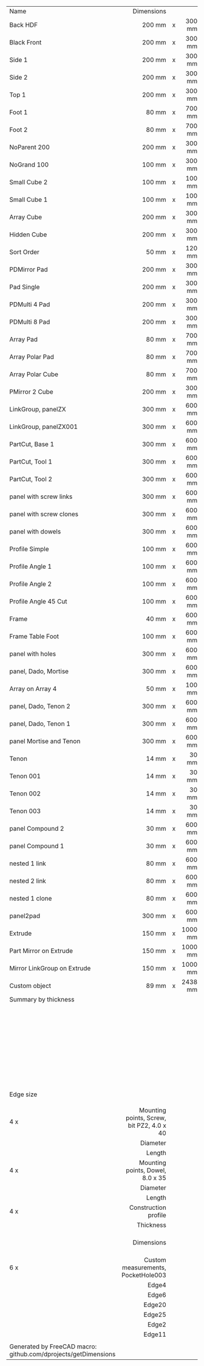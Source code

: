 |   |   |   |   |   |   |   |
|:--|--:|:-:|--:|--:|--:|--:|
|   Name   |   Dimensions   |   |   |   Thickness   |   Quantity   |   m2   |
|   Back HDF   |   200 mm   |   x   |   300 mm   |   3 mm   |   1   |   0.06   |
|   Black Front   |   200 mm   |   x   |   300 mm   |   18 mm   |   1   |   0.06   |
|   Side 1   |   200 mm   |   x   |   300 mm   |   18 mm   |   1   |   0.06   |
|   Side 2   |   200 mm   |   x   |   300 mm   |   18 mm   |   1   |   0.06   |
|   Top 1   |   200 mm   |   x   |   300 mm   |   18 mm   |   1   |   0.06   |
|   Foot 1   |   80 mm   |   x   |   700 mm   |   80 mm   |   1   |   0.056   |
|   Foot 2   |   80 mm   |   x   |   700 mm   |   80 mm   |   1   |   0.056   |
|   NoParent 200   |   200 mm   |   x   |   300 mm   |   18 mm   |   1   |   0.06   |
|   NoGrand 100   |   100 mm   |   x   |   300 mm   |   18 mm   |   1   |   0.03   |
|   Small Cube 2   |   100 mm   |   x   |   100 mm   |   18 mm   |   1   |   0.01   |
|   Small Cube 1   |   100 mm   |   x   |   100 mm   |   18 mm   |   1   |   0.01   |
|   Array Cube   |   200 mm   |   x   |   300 mm   |   18 mm   |   6   |   0.36   |
|   Hidden Cube   |   200 mm   |   x   |   300 mm   |   18 mm   |   1   |   0.06   |
|   Sort Order   |   50 mm   |   x   |   120 mm   |   18 mm   |   1   |   0.006   |
|   PDMirror Pad   |   200 mm   |   x   |   300 mm   |   18 mm   |   2   |   0.12   |
|   Pad Single   |   200 mm   |   x   |   300 mm   |   18 mm   |   1   |   0.06   |
|   PDMulti 4 Pad   |   200 mm   |   x   |   300 mm   |   18 mm   |   4   |   0.24   |
|   PDMulti 8 Pad   |   200 mm   |   x   |   300 mm   |   18 mm   |   8   |   0.48   |
|   Array Pad   |   80 mm   |   x   |   700 mm   |   80 mm   |   4   |   0.224   |
|   Array Polar Pad   |   80 mm   |   x   |   700 mm   |   80 mm   |   4   |   0.224   |
|   Array Polar Cube   |   80 mm   |   x   |   700 mm   |   80 mm   |   4   |   0.224   |
|   PMirror 2 Cube   |   200 mm   |   x   |   300 mm   |   18 mm   |   2   |   0.12   |
|   LinkGroup, panelZX   |   300 mm   |   x   |   600 mm   |   18 mm   |   2   |   0.36   |
|   LinkGroup, panelZX001   |   300 mm   |   x   |   600 mm   |   18 mm   |   2   |   0.36   |
|   PartCut, Base 1   |   300 mm   |   x   |   600 mm   |   18 mm   |   2   |   0.36   |
|   PartCut, Tool 1   |   300 mm   |   x   |   600 mm   |   18 mm   |   2   |   0.36   |
|   PartCut, Tool 2   |   300 mm   |   x   |   600 mm   |   18 mm   |   2   |   0.36   |
|   panel with screw links   |   300 mm   |   x   |   600 mm   |   18 mm   |   1   |   0.18   |
|   panel with screw clones   |   300 mm   |   x   |   600 mm   |   18 mm   |   1   |   0.18   |
|   panel with dowels   |   300 mm   |   x   |   600 mm   |   18 mm   |   1   |   0.18   |
|   Profile Simple   |   100 mm   |   x   |   600 mm   |   100 mm   |   1   |   0.06   |
|   Profile Angle 1   |   100 mm   |   x   |   600 mm   |   100 mm   |   1   |   0.06   |
|   Profile Angle 2   |   100 mm   |   x   |   600 mm   |   100 mm   |   1   |   0.06   |
|   Profile Angle 45 Cut   |   100 mm   |   x   |   600 mm   |   100 mm   |   1   |   0.06   |
|   Frame   |   40 mm   |   x   |   600 mm   |   20 mm   |   1   |   0.024   |
|   Frame Table Foot   |   100 mm   |   x   |   600 mm   |   100 mm   |   1   |   0.06   |
|   panel with holes   |   300 mm   |   x   |   600 mm   |   18 mm   |   1   |   0.18   |
|   panel, Dado, Mortise   |   300 mm   |   x   |   600 mm   |   18 mm   |   1   |   0.18   |
|   Array on Array 4   |   50 mm   |   x   |   100 mm   |   18 mm   |   4   |   0.02   |
|   panel, Dado, Tenon 2   |   300 mm   |   x   |   600 mm   |   18 mm   |   1   |   0.18   |
|   panel, Dado, Tenon 1   |   300 mm   |   x   |   600 mm   |   18 mm   |   1   |   0.18   |
|   panel Mortise and Tenon   |   300 mm   |   x   |   600 mm   |   18 mm   |   1   |   0.18   |
|   Tenon    |   14 mm   |   x   |   30 mm   |   9 mm   |   1   |   0.00042   |
|   Tenon 001   |   14 mm   |   x   |   30 mm   |   9 mm   |   1   |   0.00042   |
|   Tenon 002   |   14 mm   |   x   |   30 mm   |   9 mm   |   1   |   0.00042   |
|   Tenon 003   |   14 mm   |   x   |   30 mm   |   9 mm   |   1   |   0.00042   |
|   panel Compound 2   |   30 mm   |   x   |   600 mm   |   30 mm   |   1   |   0.018   |
|   panel Compound 1   |   30 mm   |   x   |   600 mm   |   30 mm   |   1   |   0.018   |
|   nested 1 link   |   80 mm   |   x   |   600 mm   |   20 mm   |   4   |   0.192   |
|   nested 2 link   |   80 mm   |   x   |   600 mm   |   20 mm   |   4   |   0.192   |
|   nested 1 clone   |   80 mm   |   x   |   600 mm   |   20 mm   |   4   |   0.192   |
|   panel2pad   |   300 mm   |   x   |   600 mm   |   18 mm   |   2   |   0.36   |
|   Extrude   |   150 mm   |   x   |   1000 mm   |   100 mm   |   1   |   0.15   |
|   Part Mirror on Extrude   |   150 mm   |   x   |   1000 mm   |   100 mm   |   2   |   0.3   |
|   Mirror LinkGroup on Extrude   |   150 mm   |   x   |   1000 mm   |   100 mm   |   2   |   0.3   |
|   Custom object   |   89 mm   |   x   |   2438 mm   |   38 mm   |   1   |   0.216774   |
|   Summary by thickness   |   |   |   |   |   |   |
|   |   |   |   |   3 mm   |   1   |   0.06   |
|   |   |   |   |   18 mm   |   57   |   5.416   |
|   |   |   |   |   80 mm   |   14   |   0.784   |
|   |   |   |   |   100 mm   |   10   |   1.05   |
|   |   |   |   |   20 mm   |   13   |   0.6   |
|   |   |   |   |   9 mm   |   4   |   0.00168   |
|   |   |   |   |   30 mm   |   2   |   0.036   |
|   |   |   |   |   38 mm   |   1   |   0.216774   |
|   |   |   |   |   |   |   |
|   Edge size   |   |   |   |   |   |   135.007 m   |
|   |   |   |   |   |   |   |
|   4 x    |   Mounting points, Screw, bit PZ2, 4.0 x 40   |   |   |   |   |   |
|   |   Diameter   |   |   |   4 mm   |   |   |
|   |   Length   |   |   |   40 mm   |   |   |
|   4 x    |   Mounting points, Dowel, 8.0 x 35   |   |   |   |   |   |
|   |   Diameter   |   |   |   8 mm   |   |   |
|   |   Length   |   |   |   35 mm   |   |   |
|   4 x    |   Construction profile   |   |   |   |   |   |
|   |   Thickness   |   |   |   1 mm   |   |   |
|   |   Dimensions   |   |   |   100 mm x 100 mm x 600 mm   |   |   |
|   6 x    |   Custom measurements, PocketHole003   |   |   |   |   |   |
|   |   Edge4   |   |   |   50 mm   |   |   |
|   |   Edge6   |   |   |   32 mm   |   |   |
|   |   Edge20   |   |   |   9 mm   |   |   |
|   |   Edge25   |   |   |   32 mm   |   |   |
|   |   Edge2   |   |   |   600 mm   |   |   |
|   |   Edge11   |   |   |   300 mm   |   |   |
|   |   |   |   |   |   |   |
|   Generated by FreeCAD macro: github.com/dprojects/getDimensions   |   |   |   |   |   |   |
